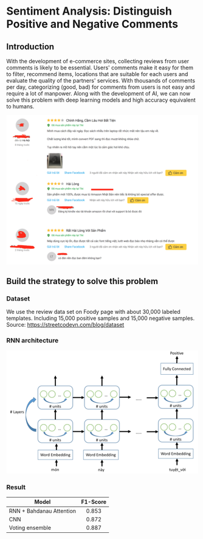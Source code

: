 # Sentiment Analysis: Distinguish Positive and Negative Comments

## Introduction
With the development of e-commerce sites, collecting reviews from user comments is likely to be essential. Users' comments make it easy for them to filter, recommend items, locations that are suitable for each users and evaluate the quality of the partners' services. With thousands of comments per day, categorizing (good, bad) for comments from users is not easy and require a lot of manpower. Along with the development of AI, we can now solve this problem with deep learning models and high accuracy equivalent to humans.

![alt text](https://github.com/andyngo95/SA_Positive_Negative_Comments/blob/master/Images/comments.png)

## Build the strategy to solve this problem

### Dataset
We use the review data set on Foody page with about 30,000 labeled templates. Including 15,000 positive samples and 15,000 negative samples. Source: https://streetcodevn.com/blog/dataset

### RNN architecture
![alt text](https://github.com/andyngo95/SA_Positive_Negative_Comments/blob/master/Images/architecture.png)

### Result

| Model                        | F1-Score      |
| -------------------------    |:-------------:|
| RNN + Bahdanau Attention     | 0.853         |
| CNN                          | 0.872         |
| Voting ensemble              | 0.887         |
